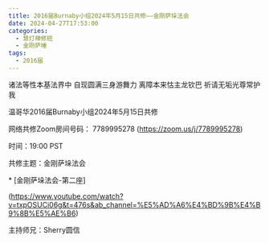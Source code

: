 ```yaml
---
title: 2016届Burnaby小组2024年5月15日共修——金刚萨垛法会
date: 2024-04-27T17:53:00
categories:
  - 慧灯禅修班
  - 金刚萨埵
tags:
  - 2016届
---
```

诸法等性本基法界中 自现圆满三身游舞力 离障本来怙主龙钦巴 祈请无垢光尊常护我



温哥华2016届Burnaby小组2024年5月15日共修



网络共修Zoom房间号码： 7789995278 (<https://zoom.us/j/7789995278>)



时间：19:00 PST



共修主题：金刚萨垛法会

\* \[金刚萨垛法会-第二座]

(https://www.youtube.com/watch?v=txpOSUCi06g&t=476s&ab_channel=%E5%AD%A6%E4%BD%9B%E4%B9%8B%E5%AE%B6)



主持师兄：Sherry圆信
